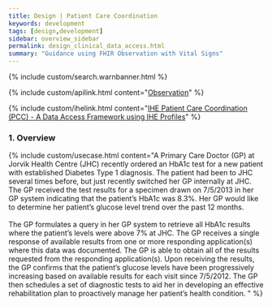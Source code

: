 ```yaml
---
title: Design | Patient Care Coordination
keywords: development
tags: [design,development]
sidebar: overview_sidebar
permalink: design_clinical_data_access.html
summary: "Guidance using FHIR Observation with Vital Signs"
---
```


{% include custom/search.warnbanner.html %}

{% include custom/apilink.html content="[Observation](restfulapis_clinical_observation.html)" %}

{% include custom/ihelink.html content="[IHE Patient Care Coordination (PCC) - A Data Access Framework using IHE Profiles](http://www.ihe.net/uploadedFiles/Documents/PCC/IHE_PCC_White_Paper_DAF_Rev1.0_2014-03-28.pdf)" %}

### 1. Overview ###

{% include custom/usecase.html content="A Primary Care Doctor (GP) at Jorvik Health Centre (JHC) recently ordered
an HbA1c test for a new patient with established Diabetes Type 1 diagnosis. The patient had
been to JHC several times before, but just recently switched her GP internally at JHC. The
GP received the test results for a specimen drawn on 7/5/2013 in her GP system indicating
that the patient’s HbA1c was 8.3%. Her GP would like to determine her patient’s glucose level
trend over the past 12 months.
<br><br> The GP formulates a query in her GP system to retrieve all
HbA1c results where the patient’s levels were above 7% at JHC. The GP receives a single
response of available results from one or more responding application(s) where this data was
documented. The GP is able to obtain all of the results requested from the responding
application(s). Upon receiving the results, the GP confirms that the patient’s glucose levels
have been progressively increasing based on available results for each visit since 7/5/2012. The
GP then schedules a set of diagnostic tests to aid her in developing an effective rehabilitation
plan to proactively manage her patient’s health condition. " %}
